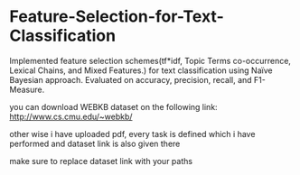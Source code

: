 # Feature-Selection-for-Text-Classification
Implemented feature selection schemes(tf*idf, Topic Terms co-occurrence, Lexical Chains, and Mixed Features.) for text classification using Naïve Bayesian approach. Evaluated on accuracy, precision, recall, and F1-Measure.

you can download WEBKB dataset on the following link:
http://www.cs.cmu.edu/~webkb/

other wise i have uploaded pdf, every task is defined which i have performed and dataset link is also given there

make sure to replace dataset link with your paths 
